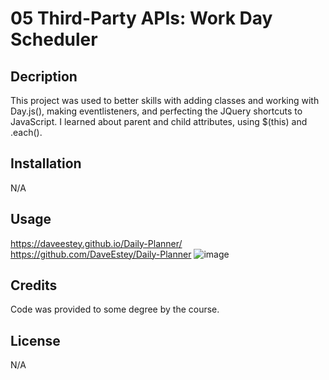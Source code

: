 # 05 Third-Party APIs: Work Day Scheduler

## Decription

This project was used to better skills with adding classes and working with Day.js(), making eventlisteners, and perfecting the JQuery shortcuts to JavaScript. I learned about parent and child attributes, using $(this) and .each().   

## Installation

N/A

## Usage

https://daveestey.github.io/Daily-Planner/
https://github.com/DaveEstey/Daily-Planner
![image](https://user-images.githubusercontent.com/114950818/203895354-8be17415-6904-48d1-8e73-0bd83c6f2984.png)

## Credits

Code was provided to some degree by the course.

## License

N/A
